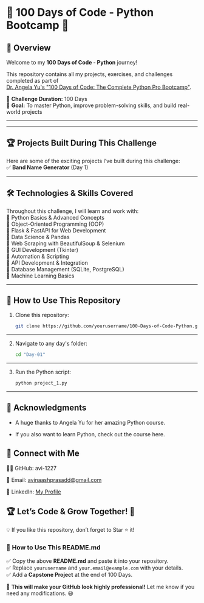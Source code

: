 # 🚀 100 Days of Code - Python Bootcamp 🐍

## 📌 Overview
Welcome to my **100 Days of Code - Python** journey!  

This repository contains all my projects, exercises, and challenges completed as part of  
[Dr. Angela Yu's "100 Days of Code: The Complete Python Pro Bootcamp"](https://www.udemy.com/course/100-days-of-code-the-complete-python-pro-bootcamp-for-2023/).  

📅 **Challenge Duration:** 100 Days  
📖 **Goal:** To master Python, improve problem-solving skills, and build real-world projects  

---


---

## 🏆 **Projects Built During This Challenge**
Here are some of the exciting projects I’ve built during this challenge:  
✅ **Band Name Generator** (Day 1)  
 

---

## 🛠️ **Technologies & Skills Covered**
Throughout this challenge, I will learn and work with:  
🔹 Python Basics & Advanced Concepts  
🔹 Object-Oriented Programming (OOP)  
🔹 Flask & FastAPI for Web Development  
🔹 Data Science & Pandas  
🔹 Web Scraping with BeautifulSoup & Selenium  
🔹 GUI Development (Tkinter)  
🔹 Automation & Scripting  
🔹 API Development & Integration  
🔹 Database Management (SQLite, PostgreSQL)  
🔹 Machine Learning Basics  

---

## 🚀 **How to Use This Repository**
1. Clone this repository:
   ```sh
   git clone https://github.com/yourusername/100-Days-of-Code-Python.git
---
2. Navigate to any day's folder:
   ```sh
   cd "Day-01"
---
3. Run the Python script:
   ```sh
   python project_1.py
---

## 📜 Acknowledgments
- A huge thanks to Angela Yu for her amazing Python course.

- If you also want to learn Python, check out the course here.

## 🌟 Connect with Me
👨‍💻 GitHub: avi-1227

📧 Email: avinaashprasadd@gmail.com

🚀 LinkedIn: [My Profile](https://github.com/avi-1227)


## 🏆 Let’s Code & Grow Together! 🚀
💡 If you like this repository, don’t forget to Star ⭐ it!

### 📌 **How to Use This README.md**
✅ Copy the above **README.md** and paste it into your repository.  
✅ Replace `yourusername` and `your.email@example.com` with your details.  
✅ Add a **Capstone Project** at the end of 100 Days.  

🚀 **This will make your GitHub look highly professional!** Let me know if you need any modifications. 😃

